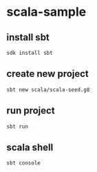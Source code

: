 # scala-sample

## install sbt
```
sdk install sbt
```

## create new project
```
sbt new scala/scala-seed.g8
```

## run project
```
sbt run
```

## scala shell
```
sbt console
```